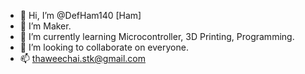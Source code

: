 - 👋 Hi, I’m @DefHam140 [Ham]
- 👀 I’m Maker.
- 🌱 I’m currently learning Microcontroller, 3D Printing, Programming.
- 💞️ I’m looking to collaborate on everyone.
- 📫 thaweechai.stk@gmail.com
